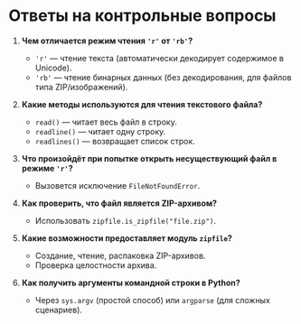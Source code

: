 # Ответы на контрольные вопросы

1. **Чем отличается режим чтения `'r'` от `'rb'`?**  
   - `'r'` — чтение текста (автоматически декодирует содержимое в Unicode).  
   - `'rb'` — чтение бинарных данных (без декодирования, для файлов типа ZIP/изображений).  

2. **Какие методы используются для чтения текстового файла?**  
   - `read()` — читает весь файл в строку.  
   - `readline()` — читает одну строку.  
   - `readlines()` — возвращает список строк.  

3. **Что произойдёт при попытке открыть несуществующий файл в режиме `'r'`?**  
   - Вызовется исключение `FileNotFoundError`.  

4. **Как проверить, что файл является ZIP-архивом?**  
   - Использовать `zipfile.is_zipfile("file.zip")`.  

5. **Какие возможности предоставляет модуль `zipfile`?**  
   - Создание, чтение, распаковка ZIP-архивов.  
   - Проверка целостности архива.  

6. **Как получить аргументы командной строки в Python?**  
   - Через `sys.argv` (простой способ) или `argparse` (для сложных сценариев).  